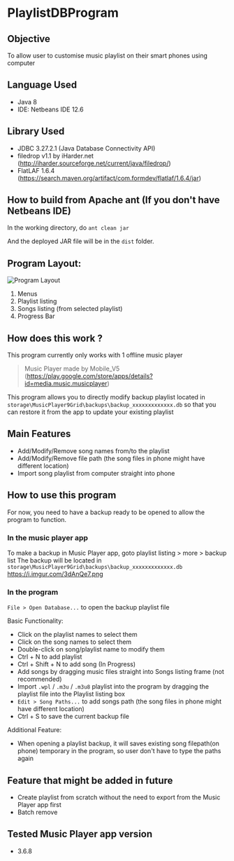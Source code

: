 # PlaylistDBProgram
## Objective
To allow user to customise music playlist on their smart phones using computer

## Language Used
- Java 8
- IDE: Netbeans IDE 12.6

## Library Used
- JDBC 3.27.2.1 (Java Database Connectivity API)
- filedrop v1.1 by iHarder.net (http://iharder.sourceforge.net/current/java/filedrop/)
- FlatLAF 1.6.4 (https://search.maven.org/artifact/com.formdev/flatlaf/1.6.4/jar)

## How to build from Apache ant (If you don't have Netbeans IDE)
In the working directory, do `ant clean jar`

And the deployed JAR file will be in the `dist` folder.


## Program Layout: 
![Program Layout](https://i.imgur.com/mBU71IT.png)
1. Menus
2. Playlist listing
3. Songs listing (from selected playlist)
4. Progress Bar

## How does this work ?
This program currently only works with 1 offline music player

> Music Player made by Mobile_V5 (https://play.google.com/store/apps/details?id=media.music.musicplayer)


This program allows you to directly modify backup playlist located in `storage\MusicPlayer9Grid\backups\backup_xxxxxxxxxxxxx.db`
so that you can restore it from the app to update your existing playlist

## Main Features
- Add/Modify/Remove song names from/to the playlist
- Add/Modify/Remove file path (the song files in phone might have different location)
- Import song playlist from computer straight into phone

## How to use this program
For now, you need to have a backup ready to be opened to allow the program to function.

### In the music player app
To make a backup in Music Player app, goto playlist listing > more > backup list
The backup will be located in `storage\MusicPlayer9Grid\backups\backup_xxxxxxxxxxxxx.db` https://i.imgur.com/3dAnQe7.png

### In the program

`File > Open Database...` to open the backup playlist file

Basic Functionality: 
- Click on the playlist names to select them
- Click on the song names to select them
- Double-click on song/playlist name to modify them
- Ctrl + N to add playlist
- Ctrl + Shift + N to add song (In Progress)
- Add songs by dragging music files straight into Songs listing frame (not recommended)
- Import `.wpl` / `.m3u` / `.m3u8` playlist into the program by dragging the playlist file into the Playlist listing box
- `Edit > Song Paths...` to add songs path (the song files in phone might have different location)
- Ctrl + S to save the current backup file

Additional Feature:
- When opening a playlist backup, it will saves existing song filepath(on phone) temporary in the program, so user don't have to type the paths again

## Feature that might be added in future
- Create playlist from scratch without the need to export from the Music Player app first
- Batch remove

## Tested Music Player app version
- 3.6.8
